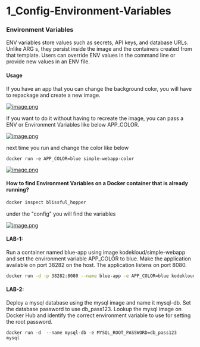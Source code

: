 # 1_Config-Environment-Variables

### Environment Variables

ENV variables store values such as secrets, API keys, and database URLs. Unlike ARG s, they persist inside the image and the containers created from that template. Users can override ENV values in the command line or provide new values in an ENV file.

#### Usage

If you have an app that you can change the background color, you will have to repackage and create a new image.

[![image.png](https://bookstack.besthomelabevar.xyz/uploads/images/gallery/2024-06/scaled-1680-/41WkdxOeS9zZFbHW-image.png)](https://bookstack.besthomelabevar.xyz/uploads/images/gallery/2024-06/41WkdxOeS9zZFbHW-image.png)

If you want to do it without having to recreate the image, you can pass a ENV or Environment Variables like below APP\_COLOR.

[![image.png](https://bookstack.besthomelabevar.xyz/uploads/images/gallery/2024-06/scaled-1680-/hANrpicCOVBLBTIp-image.png)](https://bookstack.besthomelabevar.xyz/uploads/images/gallery/2024-06/hANrpicCOVBLBTIp-image.png)

next time you run and change the color like below

```
docker run -e APP_COLOR=blue simple-webapp-color
```

[![image.png](https://bookstack.besthomelabevar.xyz/uploads/images/gallery/2024-06/scaled-1680-/Dk7rPMk4wZJRfMO4-image.png)](https://bookstack.besthomelabevar.xyz/uploads/images/gallery/2024-06/Dk7rPMk4wZJRfMO4-image.png)

#### How to find Environment Variables on a Docker container that is already running?

```bash
docker inspect blissful_hopper
```

under the "config" you will find the variables

[![image.png](https://bookstack.besthomelabevar.xyz/uploads/images/gallery/2024-06/scaled-1680-/5ql3EZULe4x0XKdr-image.png)](https://bookstack.besthomelabevar.xyz/uploads/images/gallery/2024-06/5ql3EZULe4x0XKdr-image.png)

#### LAB-1:

Run a container named blue-app using image kodekloud/simple-webapp and set the environment variable APP\_COLOR to blue. Make the application available on port 38282 on the host. The application listens on port 8080.

```bash
docker run -d -p 38282:8080 --name blue-app -e APP_COLOR=blue kodekloud/simple-webapp
```

#### LAB-2:

Deploy a mysql database using the mysql image and name it mysql-db. Set the database password to use db\_pass123. Lookup the mysql image on Docker Hub and identify the correct environment variable to use for setting the root password.

```
docker run -d  --name mysql-db -e MYSQL_ROOT_PASSWORD=db_pass123 mysql 
```